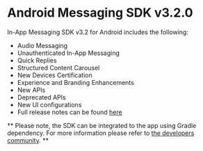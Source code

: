 # Android Messaging SDK v3.2.0

In-App Messaging SDK v3.2 for Android includes the following:
* Audio Messaging
* Unauthenticated In-App Messaging
* Quick Replies
* Structured Content Carousel
* New Devices Certification
* Experience and Branding Enhancements
* New APIs
* Deprecated APIs
* New UI configurations
* Full release notes can be found [here](https://s3-eu-west-1.amazonaws.com/ce-sr/Release+Notes/Mobile+App+SDK+v3.2+Release+Notes+-+Android.pdf)


** Please note, the SDK can be integrated to the app using Gradle dependency. For more information please refer to [the developers community](https://developers.liveperson.com/android-quickstart.html).
**
